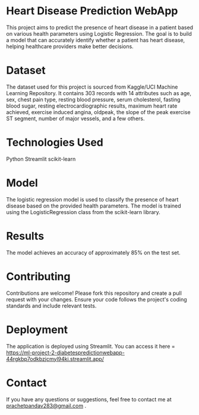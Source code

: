 # Heart Disease Prediction WebApp
This project aims to predict the presence of heart disease in a patient based on various health parameters using Logistic Regression. The goal is to build a model that can accurately identify whether a patient has heart disease, helping healthcare providers make better decisions.

# Dataset
The dataset used for this project is sourced from Kaggle/UCI Machine Learning Repository. It contains 303 records with 14 attributes such as age, sex, chest pain type, resting blood pressure, serum cholesterol, fasting blood sugar, resting electrocardiographic results, maximum heart rate achieved, exercise induced angina, oldpeak, the slope of the peak exercise ST segment, number of major vessels, and a few others.

# Technologies Used
Python Streamlit scikit-learn

# Model
The logistic regression model is used to classify the presence of heart disease based on the provided health parameters. The model is trained using the LogisticRegression class from the scikit-learn library.

# Results
The model achieves an accuracy of approximately 85% on the test set.

# Contributing
Contributions are welcome! Please fork this repository and create a pull request with your changes. Ensure your code follows the project's coding standards and include relevant tests.

# Deployment
The application is deployed using Streamlit. You can access it here = https://ml-project-2-diabetespredictionwebapp-44rgkbp7odkbzjcmyl94ki.streamlit.app/

# Contact
If you have any questions or suggestions, feel free to contact me at prachetpandav283@gmail.com .
